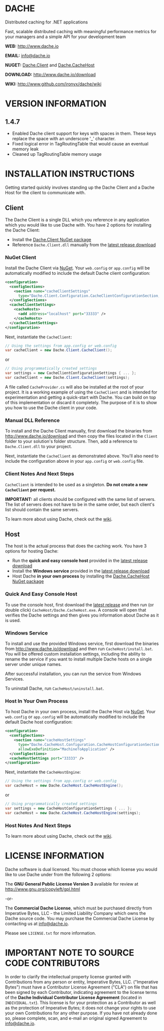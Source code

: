 # DACHE

Distributed caching for .NET applications 

Fast, scalable distributed caching with meaningful performance metrics for your managers and a simple API for your development team

**WEB:**   http://www.dache.io

**EMAIL:** [info@dache.io](mailto:info@dache.io)

**NUGET:** [Dache.Client](http://www.nuget.org/packages/Dache.Client) and [Dache.CacheHost](http://www.nuget.org/packages/Dache.CacheHost)

**DOWNLOAD:** http://www.dache.io/download

**WIKI:** http://www.github.com/ironyx/dache/wiki

# VERSION INFORMATION

## 1.4.7

- Enabled Dache client support for keys with spaces in them. These keys replace the space with an underscore '_' character.
- Fixed logical error in TagRoutingTable that would cause an eventual memory leak
- Cleaned up TagRoutingTable memory usage

# INSTALLATION INSTRUCTIONS

Getting started quickly involves standing up the Dache Client and a Dache Host for the client to communicate with.

## Client

The Dache Client is a single DLL which you reference in any application which you would like to use Dache with. You have 2 options for installing the Dache Client:

- Install the [Dache.Client NuGet package](http://www.nuget.org/packages/Dache.Client)
- Reference `Dache.Client.dll` manually from the [latest release download](http://www.dache.io/download)

### NuGet Client

Install the Dache Client via [NuGet](http://www.nuget.org/packages/Dache.CacheHost). Your `web.config` or `app.config` will be automatically modified to include the default Dache client configuration:

```xml
<configuration>
  <configSections>
    <section name="cacheClientSettings"
      type="Dache.Client.Configuration.CacheClientConfigurationSection, Dache.Client"/>
  </configSections>
  <cacheClientSettings>
    <cacheHosts>
      <add address="localhost" port="33333" />
    </cacheHosts>
  </cacheClientSettings>
</configuration>
```

Next, instantiate the `CacheClient`:

```csharp
// Using the settings from app.config or web.config
var cacheClient = new Dache.Client.CacheClient();
```

or

```csharp
// Using programmatically created settings
var settings = new CacheClientConfigurationSettings { ... };
var cacheClient = new Dache.Client.CacheClient(settings);
```

A file called `CacheProvider.cs` will also be installed at the root of your project. It is a working example of using the `CacheClient` and is intended for experimentation and getting a quick-start with Dache. You can build on top of this implementation or discard it completely. The purpose of it is to show you how to use the Dache client in your code.

### Manual DLL Reference

To install and the Dache Client manually, first download the binaries from http://www.dache.io/download and then copy the files located in the `Client` folder to your solution's folder structure. Then, add a reference to `Dache.Client.dll` to your project.

Next, instantiate the `CacheClient` as demonstrated above. You'll also need to include the configuration above in your `app.config` or `web.config` file.

### Client Notes And Next Steps

`CacheClient` is intended to be used as a singleton. **Do not create a new `CacheClient` per request.**

**IMPORTANT:** all clients should be configured with the same list of servers. The list of servers does not have to be in the same order, but each client's list should contain the same servers.

To learn more about using Dache, check out the [wiki](https://github.com/ironyx/dache/wiki).

## Host

The host is the actual process that does the caching work. You have 3 options for hosting Dache:

- Run the **quick and easy console host** provided in the [latest release download](http://www.dache.io/download)
- Install the **Windows service** provided in the [latest release download](http://www.dache.io/download)
- Host Dache **in your own process** by installing the [Dache.CacheHost NuGet package](http://www.nuget.org/packages/Dache.CacheHost)

### Quick And Easy Console Host

To use the console host, first download the [latest release](http://www.dache.io/download) and then run (or double click) `CacheHost/Dache.CacheHost.exe`. A console will open that verifies the Dache settings and then gives you information about Dache as it is used.

### Windows Service

To install and use the provided Windows service, first download the binaries from http://www.dache.io/download and then run `CacheHost/install.bat`. You will be offered custom installation settings, including the ability to rename the service if you want to install multiple Dache hosts on a single server under unique names.

After successful installation, you can run the service from Windows Services.

To uninstall Dache, run `CacheHost/uninstall.bat`.

### Host In Your Own Process

To host Dache in your own process, install the Dache Host via [NuGet](http://www.nuget.org/packages/Dache.CacheHost). Your `web.config` or `app.config` will be automatically modified to include the default Dache host configuration:

```xml
<configuration>
  <configSections>
    <section name="cacheHostSettings"
      type="Dache.CacheHost.Configuration.CacheHostConfigurationSection, Dache.CacheHost"
      allowExeDefinition="MachineToApplication" />
  </configSections>
  <cacheHostSettings port="33333" />
</configuration>
```

Next, instantiate the `CacheHostEngine`:

```csharp
// Using the settings from app.config or web.config
var cacheHost = new Dache.CacheHost.CacheHostEngine();
```

or

```csharp
// Using programmatically created settings
var settings = new CacheHostConfigurationSettings { ... };
var cacheHost = new Dache.CacheHost.CacheHostEngine(settings);
```

### Host Notes And Next Steps

To learn more about using Dache, check out the [wiki](https://github.com/ironyx/dache/wiki).

# LICENSE INFORMATION

Dache software is dual licensed. You must choose which license you 
would like to use Dache under from the following 2 options:

The **GNU General Public License Version 3** available for review 
at http://www.gnu.org/copyleft/gpl.html

-or-

The **Commercial Dache License**, which must be purchased directly 
from Imperative Bytes, LLC - the Limited Liability Company which 
owns the Dache source code. You may purchase the Commercial Dache 
License by contacting us at [info@dache.io](mailto:info@dache.io).

Please see `LICENSE.txt` for more information.

# IMPORTANT NOTE TO SOURCE CODE CONTRIBUTORS

In order to clarify the intellectual property license granted with Contributions from any person or entity, Imperative Bytes, LLC. 
("Imperative Bytes") must have a Contributor License Agreement ("CLA") on file that has been signed by each Contributor, indicating 
agreement to the license terms of the **Dache Individual Contributor License Agreement** (located in `INDIVIDUAL.txt`). This license 
is for your protection as a Contributor as well as the protection of Imperative Bytes; it does not change your rights to use your own 
Contributions for any other purpose. If you have not already done so, please complete, scan, and e-mail an original signed Agreement 
to [info@dache.io](mailto:info@dache.io).
